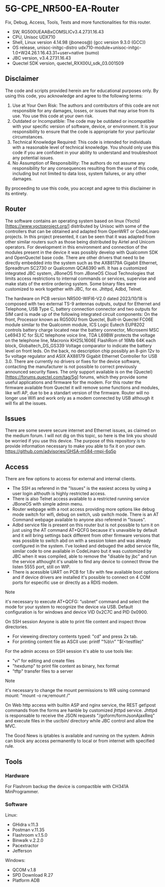 # 5G-CPE_NR500-EA-Router
Fix, Debug, Access, Tools, Tests and more functionalities for this router.

+ SW, RG500UEAABxCOMSLICv3.4.2731.16.43
+ CPU, Unisoc UDX710 
+ Shell, Linux version 4.14.98 (jboneos@) (gcc version 9.3.0 (GCC))
+ OS release, unisoc-initgc-distro udx710-module+unisoc-initgc-1.0+W24.26.1:16.43.31+user+native (sumo)
+ JBC version, v3.4.2731.16.43
+ Quectel SDK version, quectel_RXX00U_sdk_03.001S09

## Disclaimer

The code and scripts provided herein are for educational purposes only. By using this code, you acknowledge and agree to the following terms:
  1. Use at Your Own Risk: The authors and contributors of this code are not responsible for any damages, losses, or issues that may arise from its use. You use this code at your own risk.
  2. Outdated or Incompatible: The code may be outdated or incompatible with your specific version of software, device, or environment. It is your responsibility to ensure that the code is appropriate for your particular circumstances.
  3. Technical Knowledge Required: This code is intended for individuals with a reasonable level of technical knowledge. You should only use this code if you are confident in your ability to understand and troubleshoot any potential issues.
  4. No Assumption of Responsibility: The authors do not assume any responsibility for any consequences resulting from the use of this code, including but not limited to data loss, system failures, or any other damages.

By proceeding to use this code, you accept and agree to this disclaimer in its entirety.

## Router

The software contains an operating system based on linux (Yocto) [https://www.yoctoproject.org/] distributed by Unisoc with some of the controllers that can be obtained and adapted from OpenWRT or CodeLinaro projects. In this project presented, it 
 can be seen that it was adapted from other similar routers such as those being distributed by Airtel and Unicom operators. For development in this environment and connection of the modules present in the device it was possibly develop with Qualcomm SDK and OpenQuectel base code. There are other drivers that need to be directly embedded into the system such as the AX88179A Gigabit Ethernet, Spreadtrum SC2730 or Qualcomm QCA6390 wifi. It has a customized integrated JBC system, JBoneOS from JBoneOS Cloud Technologies that limits access restrictions to internal commands or services, supervise and make stats of the entire ordering system. Some binary files were customized to work together with JBC, for ex. Jhttpd, Adbd, Telnet.

The hardware on PCB version NR500-WIFI6-V2.0 dated 2023/10/18 is composed with two external TS-9 antennas outputs, output for Ethernet and Telephone, USB Type C, battery connection connector and two outputs for SIM card is made up of the following integrated circuit components: On the front, Processor known as RG500U from Quectel, Built-in Quectel FC06E module similar to the Qualcomm module, ICS Logic Eutech EUP8202 controls battery charge located near the battery connector, Microsemi MSC Le6943 IC for SLIC telephone voice line, TDA L69BW protects the voltage on the telephone line, Macronix KH25L1606E FlashRom of 16Mb 64K each block, Globaltech_DS_GS339 Voltage comparator to indicate the battery level on front leds. On the back, no description chip possibly an 8-pin 12v to 5v voltage regulator and ASIX AX88179 Gigabit Ethernet Controller for USB 3.0. There are currently no drivers or fixes for the device software, contacting the manufacturer is not possible to correct previously announced security flaws. The only support available is on the (Quectel)[https://forums.quectel.com/tag/5g] forums, which they provide some useful applications and firmware for the modem. For this router the firmware available from Quectel it will remove some functions and modules, like wifi AP, due to be a standart version of the firmware. Router will no longer use Wifi and work only as a modem connected by USB although it will fix all the issues.

## Issues

There are some severe secure internet and Ethernet issues, as claimed on the medium forum. I will not dig on this topic, so here is the link you should be worried if you use this device. The purpose of this repository is to provide information necessary to make you able to fix it on your own.
https://github.com/advisories/GHSA-m584-rmpj-6q5p

## Access

There are few options to access for external and internal clients. 
- The SSH as referend in the "Issues" is the easiest access by using a user login althouth is highly restricted access. 
- There is also Telnet access available to a restricted running service JBoneOS with simple admin menu. 
- Router webpage with a root access providing more options like debug mode switch for wifi, debug on switch, usb switch mode. There is an AT Command webpage available to anyone also referend in "Issues". 
- Adbd service file is present on this router but is not possible to turn it on just using the AT command AT+QCFG because it's unavaible by default and it will bring settings back different from other firmware versions that was possible to switch abd on with a session token and was already configured in the system. I've looked and debuged the adbd service file, similar code to one available in CodeLinaro but it was customized by JBC when it was compiled, able to remove the "disable by jbc" and run the service althought it's unable to find any device to connect throw the listen 5555 port, still on WIP. 
- There is acessible UART on PCB for 1.8v with few available boot options and if device drivers are installed it's possible to connect on 4 COM ports for especific use or directly as a RDIS modem.
> [!NOTE]
> it's necessary to execute AT+QCFG: “usbnet” command and select the mode for your system to recognize the device via USB. Default configuration is for windows and device VID 0x2C7C and PID 0x0900.

On SSH session Anyone is able to print file content and inspect throw directories. 
- For vieweing directory contents typed: "cd" and press 2x tab. 
- For printing content file as ASCII use: printf "%b\n" "$(<testfile)"

For the admin access on SSH session it's able to use tools like:
- "vi" for editing and create files
- "hexdump" to print file content as binary, hex format
- "tftp" transfer files to a server
> [!NOTE]
> it's necessary to change the mount permissions to WR using command mount: "mount -o rw,remount /"

On Web http access with builtin ASP and nginx service, the REST get\post commands from the forms are hanble by customized jhttpd service. Jhttpd is responsable to receive the JSON requests "/goform/formJsonAjaxReq" and execute files in the usr/bin/ directory while JBC control and allow the MVC.

The Good News is iptables is available and running on the system. Admin can block any access permanently to local or from internet with specified rule.

## Tools
### Hardware

For Flashrom backup the device is compactible with CH341A MinProgrammer.

### Software
Linux:
- GHidra v.11.3
- Postman v.11.35
- Flashroom v.1.5.0
- Binwalk v.2.2.0
- Pacextractor
- Jefferson

Windows:
- QCOM v.1.8
- SPD Download R.27
- Platform ADB
